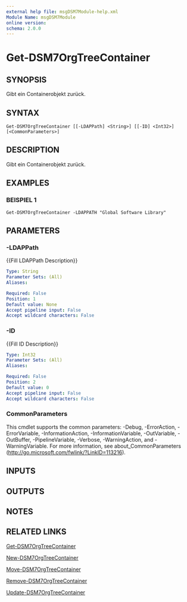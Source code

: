 ```yaml
---
external help file: msgDSM7Module-help.xml
Module Name: msgDSM7Module
online version:
schema: 2.0.0
---
```


# Get-DSM7OrgTreeContainer

## SYNOPSIS
Gibt ein Containerobjekt zurück.

## SYNTAX

```
Get-DSM7OrgTreeContainer [[-LDAPPath] <String>] [[-ID] <Int32>] [<CommonParameters>]
```

## DESCRIPTION
Gibt ein Containerobjekt zurück.

## EXAMPLES

### BEISPIEL 1
```
Get-DSM7OrgTreeContainer -LDAPPATH "Global Software Library"
```

## PARAMETERS

### -LDAPPath
{{Fill LDAPPath Description}}

```yaml
Type: String
Parameter Sets: (All)
Aliases:

Required: False
Position: 1
Default value: None
Accept pipeline input: False
Accept wildcard characters: False
```

### -ID
{{Fill ID Description}}

```yaml
Type: Int32
Parameter Sets: (All)
Aliases:

Required: False
Position: 2
Default value: 0
Accept pipeline input: False
Accept wildcard characters: False
```

### CommonParameters
This cmdlet supports the common parameters: -Debug, -ErrorAction, -ErrorVariable, -InformationAction, -InformationVariable, -OutVariable, -OutBuffer, -PipelineVariable, -Verbose, -WarningAction, and -WarningVariable.
For more information, see about_CommonParameters (http://go.microsoft.com/fwlink/?LinkID=113216).

## INPUTS

## OUTPUTS

## NOTES

## RELATED LINKS

[Get-DSM7OrgTreeContainer]()

[New-DSM7OrgTreeContainer]()

[Move-DSM7OrgTreeContainer]()

[Remove-DSM7OrgTreeContainer]()

[Update-DSM7OrgTreeContainer]()

